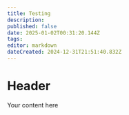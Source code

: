 ```yaml
---
title: Testing
description: 
published: false
date: 2025-01-02T00:31:20.144Z
tags: 
editor: markdown
dateCreated: 2024-12-31T21:51:40.832Z
---
```


# Header
Your content here